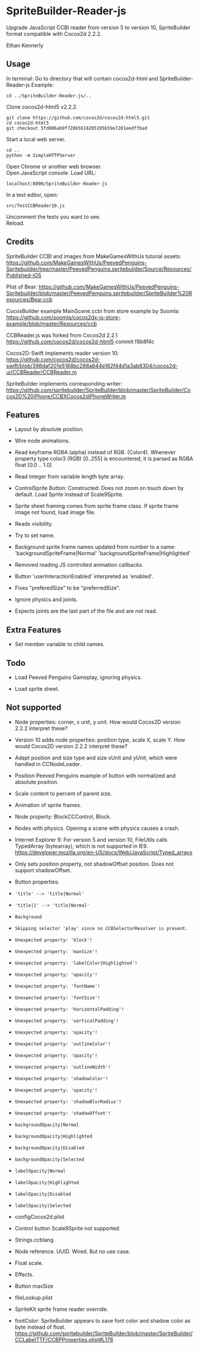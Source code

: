 SpriteBuilder-Reader-js
=======================

Upgrade JavaScript CCBI reader from version 5 to version 10, SpriteBuilder format compatible with Cocos2d 2.2.2.

Ethan Kennerly


Usage
-----

In terminal:
Go to directory that will contain cocos2d-html and SpriteBuilder-Reader-js
Example:

    cd ../SpriteBuilder-Reader-js/..

Clone cocos2d-html5 v2.2.2.

    git clone https://github.com/cocos2d/cocos2d-html5.git 
    cd cocos2d-html5
    git checkout 5fd806ab9f72865618205195b59e7281eedffbad

Start a local web server.

    cd ..
    python -m SimpleHTTPServer

Open Chrome or another web browser.  
Open JavaScript console.
Load URL:

    localhost:8000/SpriteBuilder-Reader-js

In a text editor, open:

    src/TestCCBReader10.js

Uncomment the tests you want to see.  
Reload.


Credits
-------

SpriteBuilder CCBI and images from MakeGamesWithUs tutorial assets:
<https://github.com/MakeGamesWithUs/PeevedPenguins-Spritebuilder/tree/master/PeevedPenguins.spritebuilder/Source/Resources/Published-iOS>

Plist of Bear:
<https://github.com/MakeGamesWithUs/PeevedPenguins-Spritebuilder/blob/master/PeevedPenguins.spritebuilder/SpriteBuilder%20Resources/Bear.ccb>

CocosBuilder example MainScene.ccbi from store example by Soomla:
<https://github.com/soomla/cocos2dx-js-store-example/blob/master/Resources/ccb>

CCBReader.js was forked from Cocos2d 2.2.1
<https://github.com/cocos2d/cocos2d-html5>
commit f8b8f4c

Cocos2D-Swift implements reader version 10:
<https://github.com/cocos2d/cocos2d-swift/blob/398daf201e5188bc288a644e162f44d1a3ab8304/cocos2d-ui/CCBReader/CCBReader.m>

SpriteBuilder implements corresponding writer:
<https://github.com/spritebuilder/SpriteBuilder/blob/master/SpriteBuilder/Cocos2D%20iPhone/CCBXCocos2diPhoneWriter.m>


Features
--------

 * Layout by absolute position.

 * Wire node animations.

 * Read keyframe RGBA (alpha) instead of RGB.  (Color4).  Whenever property type color3 (RGB) [0..255] is encountered, it is parsed as RGBA float [0.0 .. 1.0]
  
 * Read integer from variable length byte array.
  
 * ControlSprite Button:
       Constructed:  Does not zoom on touch down by default.
       Load Sprite instead of Scale9Sprite.
 
 * Sprite sheet framing comes from sprite frame class.
   If sprite frame image not found, load image file.
  
 * Reads visibility.
 
 * Try to set name.
  
 * Background sprite frame names updated from number to a name:
   'backgroundSpriteFrame|Normal'
   'backgroundSpriteFrame|Highlighted' 
 
 * Removed reading JS controlled animation callbacks.

 * Button 'userInteractionEnabled' interpreted as 'enabled'.

 * Fixes "preferedSize" to be "preferredSize".

 * Ignore physics and joints.  
 
 * Expects joints are the last part of the file and are not read.
 

Extra Features
--------------

 * Set member variable to child names.


Todo
----

 * Load Peeved Penguins Gameplay, ignoring physics.

 * Load sprite sheet.

 
Not supported
-------------

 * Node properties:  corner, x unit, y unit.  How would Cocos2D version 2.2.2 interpret these?
 
 * Version 10 adds node properties:  position type, scale X, scale Y.  How would Cocos2D version 2.2.2 interpret these?
 
 * Adapt position and size type and size xUnit and yUnit, which were handled in CCNodeLoader. 

 * Position Peeved Penguins example of button with normalized and absolute position.

 * Scale content to percent of parent size.

 * Animation of sprite frames.
 
 * Node property:  BlockCCControl, Block.

 * Nodes with physics.  Opening a scene with physics causes a crash.

 * Internet Explorer 9: For version 5 and version 10, FileUtils calls TypedArray (bytearray), which is not supported in IE9.
 <https://developer.mozilla.org/en-US/docs/Web/JavaScript/Typed_arrays>

 * Only sets position property, not shadowOffset position.  Does not support shadowOffset.
 
 * Button properties:
 *     'title' --> 'title|Normal'
 *     'title|1' --> 'title|Normal'
 *     Background 
 *     Skipping selector 'play' since no CCBSelectorResolver is present.
 *     Unexpected property: 'block'!
 *     Unexpected property: 'maxSize'!
 *     Unexpected property: 'labelColor|Highlighted'!
 *     Unexpected property: 'opacity'!
 *     Unexpected property: 'fontName'!
 *     Unexpected property: 'fontSize'!
 *     Unexpected property: 'horizontalPadding'!
 *     Unexpected property: 'verticalPadding'!
 *     Unexpected property: 'opacity'!
 *     Unexpected property: 'outlineColor'!
 *     Unexpected property: 'opacity'!
 *     Unexpected property: 'outlineWidth'!
 *     Unexpected property: 'shadowColor'!
 *     Unexpected property: 'opacity'!
 *     Unexpected property: 'shadowBlurRadius'!
 *     Unexpected property: 'shadowOffset'! 
 *     backgroundOpacity|Normal
 *     backgroundOpacity|Highlighted
 *     backgroundOpacity|Disabled
 *     backgroundOpacity|Selected
 *     labelOpacity|Normal
 *     labelOpacity|Highlighted
 *     labelOpacity|Disabled
 *     labelOpacity|Selected

 * configCocos2d.plist 
 
 * Control button Scale9Sprite not supported.
 
 * Strings.ccblang
 
 * Node reference.  UUID.  Wired.  But no use case.
 
 * Float scale.
 
 * Effects.
 
 * Button maxSize
 
 * fileLookup.plist
 
 * SpriteKit sprite frame reader override.

 * fontColor: SpriteBuilder appears to save font color and shadow color as byte instead of float.
<https://github.com/spritebuilder/SpriteBuilder/blob/master/SpriteBuilder/CCLabelTTF/CCBPProperties.plist#L178>

